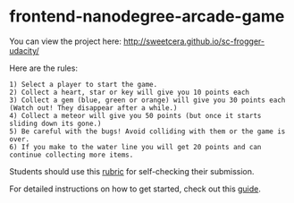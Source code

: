 frontend-nanodegree-arcade-game
===============================

You can view the project here: http://sweetcera.github.io/sc-frogger-udacity/

Here are the rules:

    1) Select a player to start the game.
    2) Collect a heart, star or key will give you 10 points each
    3) Collect a gem (blue, green or orange) will give you 30 points each 
    (Watch out! They disappear after a while.)
    4) Collect a meteor will give you 50 points (but once it starts sliding down its gone.)
    5) Be careful with the bugs! Avoid colliding with them or the game is over.
    6) If you make to the water line you will get 20 points and can continue collecting more items.


Students should use this [rubric](https://www.udacity.com/course/viewer/#!/c-nd001/l-2696458597/m-2687128535) for self-checking their submission.

For detailed instructions on how to get started, check out this [guide](https://docs.google.com/document/d/1v01aScPjSWCCWQLIpFqvg3-vXLH2e8_SZQKC8jNO0Dc/pub?embedded=true).
